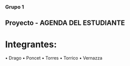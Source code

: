 ### Grupo 1 

## Proyecto - AGENDA DEL ESTUDIANTE

# Integrantes: 

• Drago
• Poncet
• Torres
• Torrico
• Vernazza

